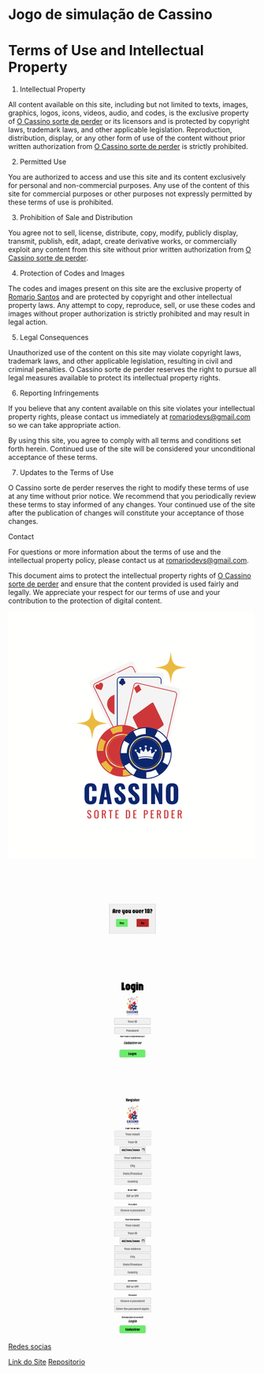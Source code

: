 # Jogo de simulação de Cassino

# Terms of Use and Intellectual Property

1. Intellectual Property

All content available on this site, including but not limited to texts, images, graphics, logos, icons, videos, audio, and codes, is the exclusive property of [O Cassino sorte de perder](https://linktr.ee/euoromario) or its licensors and is protected by copyright laws, trademark laws, and other applicable legislation. Reproduction, distribution, display, or any other form of use of the content without prior written authorization from [O Cassino sorte de perder](https://linktr.ee/euoromario) is strictly prohibited.

2. Permitted Use

You are authorized to access and use this site and its content exclusively for personal and non-commercial purposes. Any use of the content of this site for commercial purposes or other purposes not expressly permitted by these terms of use is prohibited.

3. Prohibition of Sale and Distribution

You agree not to sell, license, distribute, copy, modify, publicly display, transmit, publish, edit, adapt, create derivative works, or commercially exploit any content from this site without prior written authorization from [O Cassino sorte de perder](https://linktr.ee/euoromario).

4. Protection of Codes and Images

The codes and images present on this site are the exclusive property of [Romario Santos](https://linktr.ee/euoromario) and are protected by copyright and other intellectual property laws. Any attempt to copy, reproduce, sell, or use these codes and images without proper authorization is strictly prohibited and may result in legal action.

5. Legal Consequences

Unauthorized use of the content on this site may violate copyright laws, trademark laws, and other applicable legislation, resulting in civil and criminal penalties. O Cassino sorte de perder reserves the right to pursue all legal measures available to protect its intellectual property rights.

6. Reporting Infringements

If you believe that any content available on this site violates your intellectual property rights, please contact us immediately at romariodevs@gmail.com so we can take appropriate action.

By using this site, you agree to comply with all terms and conditions set forth herein. Continued use of the site will be considered your unconditional acceptance of these terms.

7. Updates to the Terms of Use

O Cassino sorte de perder reserves the right to modify these terms of use at any time without prior notice. We recommend that you periodically review these terms to stay informed of any changes. Your continued use of the site after the publication of changes will constitute your acceptance of those changes.

Contact

For questions or more information about the terms of use and the intellectual property policy, please contact us at romariodevs@gmail.com.

This document aims to protect the intellectual property rights of [O Cassino sorte de perder](https://linktr.ee/euoromario) and ensure that the content provided is used fairly and legally. We appreciate your respect for our terms of use and your contribution to the protection of digital content.

![LOGO](/src/assets/images/logoFbra.png)
![IMG](/DEvgs/A%20(4).png)
![IMG](/DEvgs/A%20(3).png)
![IMG](/DEvgs/A%20(2).png)
![IMG](/DEvgs/A%20(1).png)

[Redes socias](https://linktr.ee/euoromario)

[Link do Site](https://romariodevs.github.io/Jogo-Cassino)
[Repositorio](https://github.com/RomarioDevs/Jogo-Cassino)
